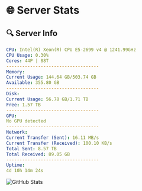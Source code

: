 # 🌐 Server Stats
## 🔍 Server Info
```yaml
CPU: Intel(R) Xeon(R) CPU E5-2699 v4 @ 1241.99GHz
CPU Usage: 0.30%
Cores: 44P | 88T
-----------------------------------
Memory:
Current Usage: 144.64 GB/503.74 GB
Available: 355.80 GB
-----------------------------------
Disk:
Current Usage: 56.78 GB/1.71 TB
Free: 1.57 TB
-----------------------------------
GPU:
No GPU detected
-----------------------------------
Network:
Current Transfer (Sent): 16.11 MB/s
Current Transfer (Received): 100.10 KB/s
Total Sent: 8.57 TB
Total Received: 89.05 GB
-----------------------------------
Uptime:
4d 10h 14m 24s
```
![GitHub Stats](https://img.shields.io/badge/Updated-2025-03-12_07:37:13-blue)